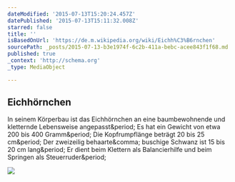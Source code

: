 ```yaml
---
dateModified: '2015-07-13T15:20:24.457Z'
datePublished: '2015-07-13T15:11:32.008Z'
starred: false
title: ''
isBasedOnUrl: 'https://de.m.wikipedia.org/wiki/Eichh%C3%B6rnchen'
sourcePath: _posts/2015-07-13-b3e1974f-6c2b-411a-bebc-acee843f1f68.md
published: true
_context: 'http://schema.org'
_type: MediaObject

---
```

<article style=""><h1>Eichhörnchen</h1><p>In seinem Körperbau ist das Eichhörnchen an eine baumbewohnende und kletternde Lebensweise angepasst&amp;period; Es hat ein Gewicht von etwa 200 bis 400 Gramm&amp;period; Die Kopfrumpflänge beträgt 20 bis 25 cm&amp;period; Der zweizeilig behaarte&amp;comma; buschige Schwanz ist 15 bis 20 cm lang&amp;period; Er dient beim Klettern als Balancierhilfe und beim Springen als Steuerruder&amp;period;</p><img src="https://upload.wikimedia.org/wikipedia/commons/thumb/4/48/Sciurus_vulgaris_04_MWNH_579.jpg/220px-Sciurus_vulgaris_04_MWNH_579.jpg" /></article>